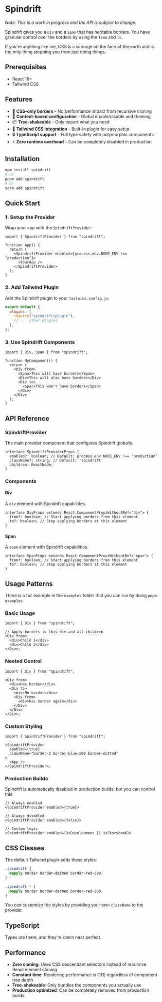 # Spindrift

_Note: This is a work in progress and the API is subject to change._

Spindrift gives you a `Div` and a `Span` that has heritable borders. You have granular control over the borders by using the `from` and `to`.

If you're anything like me, CSS is a scourge on the face of the earth and is the only thing stopping you from just doing things.

## Prerequisites

- React 18+
- Tailwind CSS

## Features

- 🎯 **CSS-only borders** - No performance impact from recursive cloning
- 🔧 **Context-based configuration** - Global enable/disable and theming
- 📦 **Tree-shakeable** - Only import what you need
- 🎨 **Tailwind CSS integration** - Built-in plugin for easy setup
- 🔒 **TypeScript support** - Full type safety with polymorphic components
- ⚡ **Zero runtime overhead** - Can be completely disabled in production

## Installation

```sh
npm install spindrift
# or
pnpm add spindrift
# or
yarn add spindrift
```

## Quick Start

### 1. Setup the Provider

Wrap your app with the `SpindriftProvider`:

```tsx
import { SpindriftProvider } from "spindrift";

function App() {
  return (
    <SpindriftProvider enabled={process.env.NODE_ENV !== "production"}>
      <YourApp />
    </SpindriftProvider>
  );
}
```

### 2. Add Tailwind Plugin

Add the Spindrift plugin to your `tailwind.config.js`:

```js
export default {
  plugins: [
    require("spindrift/plugin"),
    // ... other plugins
  ],
};
```

### 3. Use Spindrift Components

```tsx
import { Div, Span } from "spindrift";

function MyComponent() {
  return (
    <Div from>
      <Span>This will have borders</Span>
      <Div>This will also have borders</Div>
      <Div to>
        <Span>This won't have borders</Span>
      </Div>
    </Div>
  );
}
```

## API Reference

### SpindriftProvider

The main provider component that configures Spindrift globally.

```tsx
interface SpindriftProviderProps {
  enabled?: boolean; // Default: process.env.NODE_ENV !== 'production'
  className?: string; // Default: 'spindrift'
  children: ReactNode;
}
```

### Components

#### Div

A `div` element with Spindrift capabilities.

```tsx
interface DivProps extends React.ComponentPropsWithoutRef<"div"> {
  from?: boolean; // Start applying borders from this element
  to?: boolean; // Stop applying borders at this element
}
```

#### Span

A `span` element with Spindrift capabilities.

```tsx
interface SpanProps extends React.ComponentPropsWithoutRef<"span"> {
  from?: boolean; // Start applying borders from this element
  to?: boolean; // Stop applying borders at this element
}
```

## Usage Patterns

There is a full example in the `examples` folder that you can run by doing `pnpm examples`.

### Basic Usage

```tsx
import { Div } from "spindrift";

// Apply borders to this div and all children
<Div from>
  <div>Child 1</div>
  <div>Child 2</div>
</Div>;
```

### Nested Control

```tsx
import { Div } from "spindrift";

<Div from>
  <div>Has border</div>
  <Div to>
    <div>No border</div>
    <Div from>
      <div>Has border again</div>
    </Div>
  </Div>
</Div>;
```

### Custom Styling

```tsx
import { SpindriftProvider } from "spindrift";

<SpindriftProvider
  enabled={true}
  className="border-2 border-blue-500 border-dotted"
>
  <App />
</SpindriftProvider>;
```

### Production Builds

Spindrift is automatically disabled in production builds, but you can control this:

```tsx
// Always enabled
<SpindriftProvider enabled={true}>

// Always disabled
<SpindriftProvider enabled={false}>

// Custom logic
<SpindriftProvider enabled={isDevelopment || isStorybook}>
```

## CSS Classes

The default Tailwind plugin adds these styles:

```css
.spindrift {
  @apply border border-dashed border-red-500;
}

.spindrift * {
  @apply border border-dashed border-red-500;
}
```

You can customize the styles by providing your own `className` to the provider.

## TypeScript

Types are there, and they're damn near perfect.

## Performance

- **Zero cloning**: Uses CSS descendant selectors instead of recursive React element cloning
- **Constant time**: Rendering performance is O(1) regardless of component tree depth
- **Tree-shakeable**: Only bundles the components you actually use
- **Production optimized**: Can be completely removed from production builds
